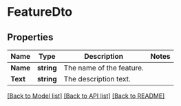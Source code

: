 # FeatureDto

## Properties

Name | Type | Description | Notes
------------ | ------------- | ------------- | -------------
**Name** | **string** | The name of the feature. | 
**Text** | **string** | The description text. | 

[[Back to Model list]](../README.md#documentation-for-models) [[Back to API list]](../README.md#documentation-for-api-endpoints) [[Back to README]](../README.md)


